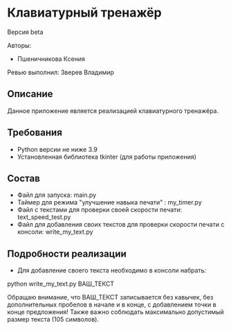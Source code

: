 # Клавиатурный тренажёр
Версия beta

Авторы:
- Пшеничникова Ксения

Ревью выполнил: Зверев Владимир

## Описание
Данное приложение является реализацией клавиатурного тренажёра.

## Требования
- Python версии не ниже 3.9
- Установленная библиотека tkinter (для работы приложения)

## Состав
- Файл для запуска: main.py
- Таймер для режима "улучшение навыка печати" : my_timer.py
- Файл с текстами для проверки своей скорости печати: text_speed_test.py
- Файл для добавления своих текстов для проверки скорости печати с консоли: write_my_text.py

## Подробности реализации
- Для добавление своего текста необходимо в консоли набрать:

python write_my_text.py ВАШ_ТЕКСТ

Обращаю внимание, что ВАШ_ТЕКСТ записывается без кавычек, без дополнительных пробелов в начале и в конце, с добавлением точки в конце предложения! Также важно соблюдать максимально допустимый размер текста (105 символов).
